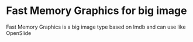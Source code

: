 # Fast Memory Graphics for big image

Fast Memory Graphics is a big image type based on lmdb and can use like OpenSlide
